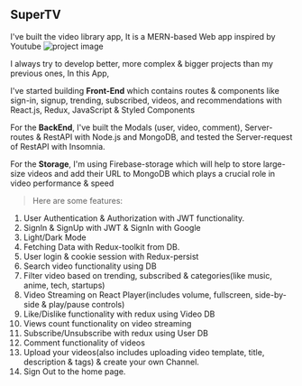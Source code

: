<h2>SuperTV</h2>

I've built the video library app, It is a MERN-based Web app inspired by Youtube
![project image](https://fueler.io/storage/users/timeline_image/1675623291-my0yhet2bk4frna4du5s.jpg)

I always try to develop better, more complex & bigger projects than my previous ones, In this App, 

I've started building <b>Front-End</b> which contains routes & components like sign-in, signup, trending, subscribed, videos, and recommendations with React.js, Redux, JavaScript & Styled Components

For the <b>BackEnd</b>, I've built the Modals (user, video, comment), Server-routes & RestAPI with Node.js and MongoDB, and tested the Server-request of RestAPI with Insomnia.

For the <b>Storage</b>, I'm using Firebase-storage which will help to store large-size videos and add their URL to MongoDB which plays a crucial role in video performance & speed

> Here are some features:

1. User Authentication & Authorization with JWT functionality.
2. SignIn & SignUp with JWT & SignIn with Google
3. Light/Dark Mode
4. Fetching Data with Redux-toolkit from DB.
5. User login & cookie session with Redux-persist
6. Search video functionality using DB
7. Filter video based on trending, subscribed & categories(like music, anime, tech, startups)
8. Video Streaming on React Player(includes volume, fullscreen, side-by-side & play/pause controls)
9. Like/Dislike functionality with redux using Video DB
10. Views count functionality on video streaming
11. Subscribe/Unsubscribe  with redux using User DB
12. Comment functionality of videos
13. Upload your videos(also includes uploading video template, title, description & tags) & create your own Channel.
14. Sign Out to the home page.